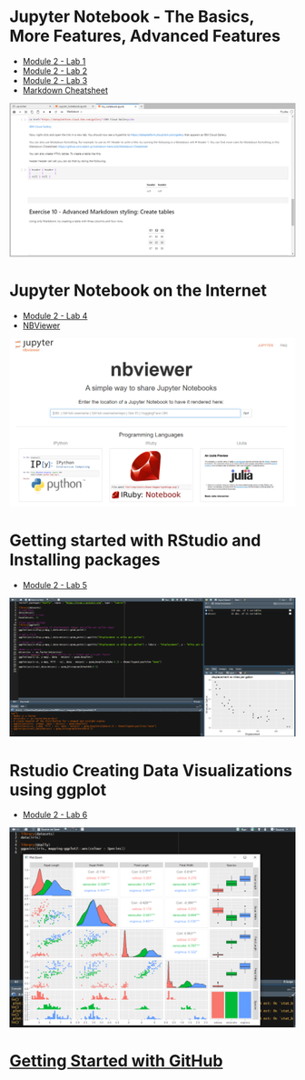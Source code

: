  # Jupyter Notebook - The Basics, More Features, Advanced Features
 
* [Module 2 - Lab 1](https://cf-courses-data.s3.us.cloud-object-storage.appdomain.cloud/IBMDeveloperSkillsNetwork-DS0105EN-SkillsNetwork/labs/Module2_Coursera/Lab-JupyterNotebook-TheBasics.md.html?origin=www.coursera.org)
* [Module 2 - Lab 2](https://cf-courses-data.s3.us.cloud-object-storage.appdomain.cloud/IBMDeveloperSkillsNetwork-DS0105EN-SkillsNetwork/labs/Module2_Coursera/Lab-JupyterNotebook_MoreFeatures.md.html?origin=www.coursera.org)
* [Module 2 - Lab 3](https://cf-courses-data.s3.us.cloud-object-storage.appdomain.cloud/IBMDeveloperSkillsNetwork-DS0105EN-SkillsNetwork/labs/Module2_Coursera/Lab-JupyterNotebook-AdvFeature.md.html?origin=www.coursera.org)
* [Markdown Cheatsheet](https://github.com/adam-p/markdown-here/wiki/Markdown-Cheatsheet)

![](https://github.com/FacuJulia/IBM-Data-Science-Professional-Certificate/blob/main/Course%202/img/Jupyter-notebook.PNG)

# Jupyter Notebook on the Internet 

* [Module 2 - Lab 4](https://author-ide.skills.network/render?token=eyJhbGciOiJIUzI1NiIsInR5cCI6IkpXVCJ9.eyJtZF9pbnN0cnVjdGlvbnNfdXJsIjoiaHR0cHM6Ly9jZi1jb3Vyc2VzLWRhdGEuczMudXMuY2xvdWQtb2JqZWN0LXN0b3JhZ2UuYXBwZG9tYWluLmNsb3VkL0lCTURldmVsb3BlclNraWxsc05ldHdvcmstRFMwMTA1RU4tU2tpbGxzTmV0d29yay9sYWJzL01vZHVsZTJfQ291cnNlcmEvSnVweXRlck5vdGVib29rb25JbnRlcm5ldC5tZCIsInRvb2xfdHlwZSI6Imluc3RydWN0aW9uYWwtbGFiIiwiYWRtaW4iOmZhbHNlLCJpYXQiOjE2NzI4ODM4OTl9.BTqrDktHSVnpacffWEHzYFFzqW2cgJWXl0plUsADexA)
* [NBViewer](https://nbviewer.org/)

![](https://github.com/FacuJulia/IBM-Data-Science-Professional-Certificate/blob/main/Course%202/img/Jupyter-internet.PNG)

# Getting started with RStudio and Installing packages

* [Module 2 - Lab 5](https://author-ide.skills.network/render?token=eyJhbGciOiJIUzI1NiIsInR5cCI6IkpXVCJ9.eyJtZF9pbnN0cnVjdGlvbnNfdXJsIjoiaHR0cHM6Ly9jZi1jb3Vyc2VzLWRhdGEuczMudXMuY2xvdWQtb2JqZWN0LXN0b3JhZ2UuYXBwZG9tYWluLmNsb3VkL0lCTURldmVsb3BlclNraWxsc05ldHdvcmstRFMwMTA1RU4tU2tpbGxzTmV0d29yay9sYWJzL01vZHVsZTIvRFMwMTA1RU4tMi1MYWItUlN0dWRpbyUyMCVFMiU4MCU5MyUyMFRoZSUyMEJhc2ljcy5tZCIsInRvb2xfdHlwZSI6InRoZWlhIiwiYWRtaW4iOmZhbHNlLCJpYXQiOjE2NzIzMDYxMjh9.lz-CLk299yFHmOsNn1z7v_5LP1D7LTFqVBQZ2y0tLbg)

![](https://github.com/FacuJulia/IBM-Data-Science-Professional-Certificate/blob/main/Course%202/img/Rstudio-intro.PNG)

# Rstudio Creating Data Visualizations using ggplot

* [Module 2 - Lab 6](https://cf-courses-data.s3.us.cloud-object-storage.appdomain.cloud/IBMDeveloperSkillsNetwork-DS0105EN-SkillsNetwork/labs/Module2/plotting_with_R.md.html?origin=www.coursera.org)

![](https://github.com/FacuJulia/IBM-Data-Science-Professional-Certificate/blob/main/Course%202/img/Rstudio-ggplot.PNG)

# [Getting Started with GitHub](https://github.com/FacuJulia/testrepo)

